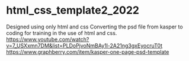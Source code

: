 # html_css_template2_2022
Designed using only html and css
Converting the psd file from kasper to coding for training in the use of html and css.
https://www.youtube.com/watch?v=7_USXxmn7DM&list=PLDoPjvoNmBAy1l-2A21ng3gxEyocruT0t 
https://www.graphberry.com/item/kasper-one-page-psd-template
